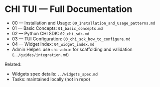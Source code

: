 # CHI TUI — Full Documentation

- 00 — Installation and Usage: `00_Installation_and_Usage_patterns.md`
- 01 — Basic Concepts: `01_basic_concepts.md`
- 02 — Python CHI SDK: `02_chi_sdk.md`
- 03 — TUI Configuration: `03_chi_sdk_how_to_configure.md`
- 04 — Widget Index: `04_widget_index.md`
 - Admin Helper: use `chi-admin` for scaffolding and validation (`../guides/integration.md`)

Related:
- Widgets spec details: `../widgets_spec.md`
- Tasks: maintained locally (not in repo)
